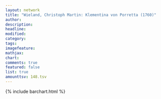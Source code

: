 ```yaml
---
layout: network
title: "Wieland, Christoph Martin: Klementina von Porretta (1760)"
author:
description:
headline:
modified:
category:
tags:
imagefeature: 
mathjax: 
chart: 
comments: true
featured: false
list: true
amounttsv: 148.tsv
---
```

{% include barchart.html %}
